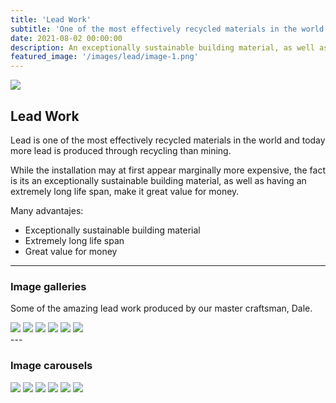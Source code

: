 ```yaml
---
title: 'Lead Work'
subtitle: 'One of the most effectively recycled materials in the world.'
date: 2021-08-02 00:00:00
description: An exceptionally sustainable building material, as well as having an extremely long life span, make it great value for money.
featured_image: '/images/lead/image-1.png'
---
```


![](/images/lead/image-1.png)

## Lead Work

Lead is one of the most effectively recycled materials in the world and today more lead is produced through recycling than mining. 

While the installation may at first appear marginally more expensive, the fact is its an exceptionally sustainable building material, as well as having an extremely long life span, make it great value for money.


Many advantajes:

* Exceptionally sustainable building material
* Extremely long life span
* Great value for money

---

### Image galleries

Some of the amazing lead work produced by our master craftsman, Dale.

<div class="gallery" data-columns="3">
	<img src="/images/lead/image-1.png">
	<img src="/images/lead/image-2.png">
	<img src="/images/lead/image-3.png">
	<img src="/images/lead/image-4.png">
	<img src="/images/lead/image-5.png">
	<img src="/images/lead/image-6.png">
</div>
---

### Image carousels

<div class="gallery" data-columns="1">
	<img src="/images/lead/image-1.png">
	<img src="/images/lead/image-2.png">
	<img src="/images/lead/image-3.png">
	<img src="/images/lead/image-4.png">
	<img src="/images/lead/image-5.png">
	<img src="/images/lead/image-6.png">
</div>
